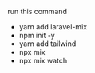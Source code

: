 

run this command

- yarn add laravel-mix 
- npm init -y
- yarn add tailwind
- npx mix
- npx mix watch



